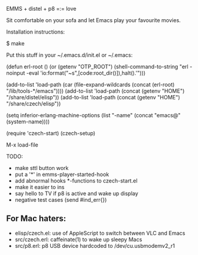 EMMS + distel + p8 =:= love

Sit comfortable on your sofa and let Emacs play your favourite movies.

Installation instructions:

$ make

Put this stuff in your ~/.emacs.d/init.el or ~/.emacs:

(defun erl-root ()
  (or (getenv "OTP_ROOT")
      (shell-command-to-string
       "erl -noinput -eval 'io:format(\"~s\",[code:root_dir()]),halt().'")))

(add-to-list
   'load-path
       (car (file-expand-wildcards (concat (erl-root) "/lib/tools-*/emacs"))))
(add-to-list 'load-path (concat (getenv "HOME") "/share/distel/elisp"))
(add-to-list 'load-path (concat (getenv "HOME") "/share/czech/elisp"))

(setq inferior-erlang-machine-options
      (list "-name" (concat "emacs@" (system-name))))

(require 'czech-start)
(czech-setup)

M-x load-file <your init file>

TODO:
* make sttl button work
* put a '*' in emms-player-started-hook
* add abnormal hooks *-functions to czech-start.el
* make it easier to ins
* say hello to TV if p8 is active and wake up display
* negative test cases (send #ind_err{})

For Mac haters:
---------------
* elisp/czech.el: use of AppleScript to switch between VLC and Emacs
* src/czech.erl: caffeinate(1) to wake up sleepy Macs
* src/p8.erl: p8 USB device hardcoded to /dev/cu.usbmodemv2_r1
